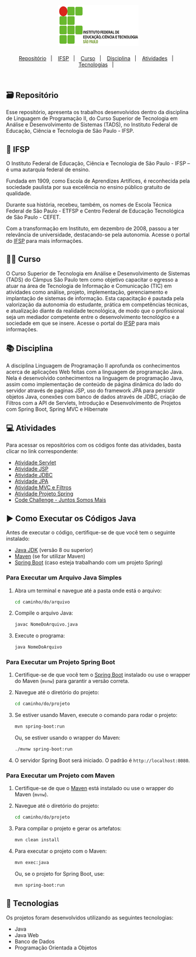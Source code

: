  <h1 align="center">
  <a href="https://spo.ifsp.edu.br/">
     <img alt="Logo IFSP" title="Logo IFSP" src="https://github.com/Karimangfn/Images-Perfil-Github/blob/main/logoIFSP.png" width="220px"/>
  </a>
 </h1>

<p align="center">
  <a href="#">Repositório</a>&nbsp;&nbsp;&nbsp;|&nbsp;&nbsp;&nbsp;
  <a href="#-ifsp">IFSP</a>&nbsp;&nbsp;&nbsp;|&nbsp;&nbsp;&nbsp;
  <a href="#-curso">Curso</a>&nbsp;&nbsp;&nbsp;|&nbsp;&nbsp;&nbsp;
  <a href="#-disciplina">Disciplina</a>&nbsp;&nbsp;&nbsp;|&nbsp;&nbsp;&nbsp;
  <a href="#-atividades">Atividades</a>&nbsp;&nbsp;&nbsp;|&nbsp;&nbsp;&nbsp;
  <a href="#-tecnologias">Tecnologias</a>&nbsp;&nbsp;&nbsp;|&nbsp;&nbsp;&nbsp;
 </p>
 
 <br>

## 🗃️ Repositório

Esse repositório, apresenta os trabalhos desenvolvidos dentro da disciplina de Linguagem de Programação II, do Curso Superior de Tecnologia em Análise e Desenvolvimento de Sistemas (TADS), no Instituto Federal de Educação, Ciência e Tecnologia de São Paulo - IFSP.

## 🏫 IFSP

O Instituto Federal de Educação, Ciência e Tecnologia de São Paulo - IFSP – é uma autarquia federal de ensino.

Fundada em 1909, como Escola de Aprendizes Artífices, é reconhecida pela sociedade paulista por sua excelência no ensino público gratuito de qualidade.

Durante sua história, recebeu, também, os nomes de Escola Técnica Federal de São Paulo - ETFSP e Centro Federal de Educação Tecnológica de São Paulo - CEFET. 

Com a transformação em Instituto, em dezembro de 2008, passou a ter relevância de universidade, destacando-se pela autonomia. Acesse o portal do [IFSP](https://spo.ifsp.edu.br/) para mais informações.

## 👨‍💻 Curso

O Curso Superior de Tecnologia em Análise e Desenvolvimento de Sistemas (TADS) do Câmpus São Paulo tem como objetivo capacitar o egresso a atuar na área de Tecnologia de Informação e Comunicação (TIC) em atividades como análise, projeto, implementação, gerenciamento e implantação de sistemas de informação. Esta capacitação é pautada pela valorização da autonomia do estudante, prática em competências técnicas, e atualização diante da realidade tecnológica, de modo que o profissional seja um mediador competente entre o desenvolvimento tecnológico e a sociedade em que se insere. Acesse o portal do [IFSP](https://spo.ifsp.edu.br/tads) para mais informações.

## 📚 Disciplina

A disciplina Linguagem de Programação II aprofunda os conhecimentos acerca de aplicações Web feitas com a linguagem de programação Java. Nela é desenvolvido conhecimentos na linguagem de programação Java, assim como implementação de conteúdo de página dinâmica do lado do servidor através de paginas JSP, uso do framework JPA para persistir objetos Java, conexões com banco de dados através de JDBC, criação de Filtros com a API de Servlets, Introdução e Desenvolvimento de Projetos com Spring Boot, Spring MVC e Hibernate

## 💻 Atividades

Para acessar os repositórios com os códigos fonte das atividades, basta clicar no link correspondente:

- [Atividade Servlet](https://github.com/Karimangfn/Linguagem-de-Programacao-2/tree/main/Atividades/Servlet)
- [Atividade JSP](https://github.com/Karimangfn/Linguagem-de-Programacao-2/tree/main/Atividades/JSP)
- [Atividade JDBC](https://github.com/Karimangfn/Linguagem-de-Programacao-2/tree/main/Atividades/JDBC)
- [Atividade JPA](https://github.com/Karimangfn/Linguagem-de-Programacao-2/tree/main/Atividades/JPA)
- [Atividade MVC e Filtros](https://github.com/Karimangfn/Linguagem-de-Programacao-2/tree/main/Atividades/MVC%20e%20Filtros)
- [Atividade Projeto Spring](https://github.com/Karimangfn/Linguagem-de-Programacao-2/tree/main/Atividades/Projeto%20Spring)
- [Code Challenge - Juntos Somos Mais](https://github.com/Karimangfn/Linguagem-de-Programacao-2/tree/main/Code%20Challenge%20-%20Juntos%20Somos%20Mais)
</p>

## ▶️ Como Executar os Códigos Java

Antes de executar o código, certifique-se de que você tem o seguinte instalado:

- [Java JDK](https://www.oracle.com/java/technologies/javase-downloads.html) (versão 8 ou superior)
- [Maven](https://maven.apache.org/install.html) (se for utilizar Maven)
- [Spring Boot](https://spring.io/projects/spring-boot) (caso esteja trabalhando com um projeto Spring)

### Para Executar um Arquivo Java Simples
1. Abra um terminal e navegue até a pasta onde está o arquivo:  
   ```sh
   cd caminho/do/arquivo
   ```

3. Compile o arquivo Java:  
   ```sh
   javac NomeDoArquivo.java
   ```

5. Execute o programa:  
   ```sh
   java NomeDoArquivo
   ```

### Para Executar um Projeto Spring Boot
1. Certifique-se de que você tem o [Spring Boot](https://spring.io/projects/spring-boot) instalado ou use o wrapper do Maven (`mvnw`) para garantir a versão correta.

2. Navegue até o diretório do projeto: 
   ```sh
   cd caminho/do/projeto
   ```

4. Se estiver usando Maven, execute o comando para rodar o projeto:  
   ```sh
   mvn spring-boot:run
   ```

   Ou, se estiver usando o wrapper do Maven:
   ```sh
   ./mvnw spring-boot:run
   ```

6. O servidor Spring Boot será iniciado. O padrão é `http://localhost:8080`.

### Para Executar um Projeto com Maven
1. Certifique-se de que o [Maven](https://maven.apache.org/install.html) está instalado ou use o wrapper do Maven (`mvnw`).

2. Navegue até o diretório do projeto:  
   ```sh
   cd caminho/do/projeto
   ```

4. Para compilar o projeto e gerar os artefatos:
   ```sh
   mvn clean install
   ```

6. Para executar o projeto com o Maven:  
   ```sh
   mvn exec:java
   ```

   Ou, se o projeto for Spring Boot, use:
   ```sh 
   mvn spring-boot:run
   ```


## 🚀 Tecnologias

Os projetos foram desenvolvidos utilizando as seguintes tecnologias:

- Java
- Java Web
- Banco de Dados
- Programação Orientada a Objetos
